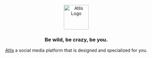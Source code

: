 <p align="center">
  <a href="https://atlis.gg/">
  <img src="https://app.atlis.gg/logo-atlis.png" width="80" alt="Atlis Logo" />
  </a>
</p>

<h3 align="center">
  Be wild, be crazy, be you.
</h3>

<p align="center">
  <a href="https://atlis.gg/">Atlis</a> a social media platform that is designed and specialized for you.
</p>
